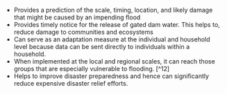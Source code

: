 - Provides a prediction of the scale, timing, location, and likely damage that might be caused by an impending flood
- Provides timely notice for the release of gated dam water. This helps to, reduce      damage to communities and ecosystems
- Can serve as an adaptation measure at the individual and household level because data can be sent directly to individuals within a household. 
- When implemented at the local and regional scales, it can reach those groups that are especially vulnerable to flooding. [^12]
- Helps to improve disaster preparedness and hence can significantly reduce expensive disaster relief efforts.
